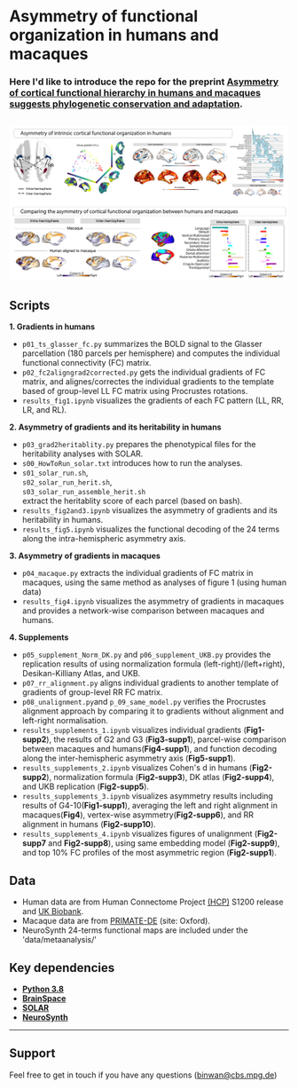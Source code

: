 # **Asymmetry of functional organization in humans and macaques**

### Here I'd like to introduce the repo for the preprint [Asymmetry of cortical functional hierarchy in humans and macaques suggests phylogenetic conservation and adaptation](https://www.biorxiv.org/content/10.1101/2021.11.03.466058v1.abstract).

![img](conclusion_fig.png)
---
## **Scripts**
**1. Gradients in humans**
- `p01_ts_glasser_fc.py` summarizes the BOLD signal to the Glasser parcellation (180 parcels per hemisphere) and computes the individual functional connectivity (FC) matrix.
- `p02_fc2aligngrad2corrected.py` gets the individual gradients of FC matrix, and alignes/correctes the individual gradients to the template based of group-level LL FC matrix using Procrustes rotations.
- `results_fig1.ipynb` visualizes the gradients of each FC pattern (LL, RR, LR, and RL).

**2. Asymmetry of gradients and its heritability in humans**
- `p03_grad2heritablity.py` prepares the phenotypical files for the heritability analyses with SOLAR.
- `s00_HowToRun_solar.txt` introduces how to run the analyses.
- `s01_solar_run.sh`,   
`s02_solar_run_herit.sh`,  
`s03_solar_run_assemble_herit.sh`  
extract the heritablity score of each parcel (based on bash).
- `results_fig2and3.ipynb` visualizes the asymmetry of gradients and its heritability in humans.
- `results_fig5.ipynb` visualizes the functional decoding of the 24 terms along the intra-hemispheric asymmetry axis.

**3. Asymmetry of gradients in macaques** 
- `p04_macaque.py` extracts the individual gradients of FC matrix in macaques, using the same method as analyses of figure 1 (using human data)
- `results_fig4.ipynb` visualizes the asymmetry of gradients in macaques and provides a network-wise comparison between macaques and humans.

**4. Supplements**
- `p05_supplement_Norm_DK.py` and `p06_supplement_UKB.py` provides the replication results of using normalization formula (left-right)/(left+right), Desikan-Killiany Atlas, and UKB.
- `p07_rr_alignment.py` aligns individual gradients to another template of gradients of group-level RR FC matrix.
- `p08_unalignment.py`and `p_09_same_model.py`  verifies the Procrustes alignment approach by comparing it to gradients without alignment and left-right normalisation.
- `results_supplements_1.ipynb` visualizes individual gradients (**Fig1-supp2**), the results of G2 and G3 (**Fig3-supp1**), parcel-wise comparison between macaques and humans(**Fig4-supp1**), and function decoding along the inter-hemispheric asymmetry axis (**Fig5-supp1**).
- `results_supplements_2.ipynb` visualizes Cohen's d in humans (**Fig2-supp2**), normalization formula (**Fig2-supp3**), DK atlas (**Fig2-supp4**), and UKB replication (**Fig2-supp5**).
- `results_supplements_3.ipynb` visualizes asymmetry results including results of G4-10(**Fig1-supp1**), averaging the left and right alignment in macaques(**Fig4**), vertex-wise asymmetry(**Fig2-supp6**), and RR alignment in humans (**Fig2-supp10**).
- `results_supplements_4.ipynb` visualizes figures of unalignment (**Fig2-supp7** and **Fig2-supp8**), using same embedding model (**Fig2-supp9**), and top 10% FC profiles of the most asymmetric region (**Fig2-supp1**).


## **Data**
- Human data are from Human Connectome Project [(HCP)](https://db.humanconnectome.org/) S1200 release and [UK Biobank](https://www.ukbiobank.ac.uk/).
- Macaque data are from [PRIMATE-DE](http://fcon_1000.projects.nitrc.org/indi/indiPRIME.html) (site: Oxford).
- NeuroSynth 24-terms functional maps are included under the 'data/metaanalysis/'

## **Key dependencies**
- [**Python 3.8**](https://www.python.org/downloads/release/python-380/)
- [**BrainSpace**](https://brainspace.readthedocs.io/en/latest/index.html)
- [**SOLAR**](www.solar-eclipse-genetics.org)
- [**NeuroSynth**](https://neurosynth.org/)


---
## **Support**
Feel free to get in touch if you have any questions (binwan@cbs.mpg.de)
